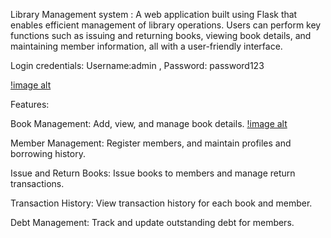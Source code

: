 Library Management system : 
A web application built using Flask that enables efficient management of library operations. Users can perform key functions such as issuing and returning books, viewing book details, and maintaining member information, all with a user-friendly interface.

Login credentials: Username:admin , Password: password123

[!image alt](https://github.com/Pavithra2406/LibraryManagement_System/blob/master/Screenshot%20(114).png?raw=true)

Features:

Book Management: Add, view, and manage book details. 
[!image alt](https://github.com/Pavithra2406/LibraryManagement_System/blob/master/Screenshot%20(115).png?raw=true)

Member Management: Register members, and maintain profiles and borrowing history.

Issue and Return Books: Issue books to members and manage return transactions.

Transaction History: View transaction history for each book and member.

Debt Management: Track and update outstanding debt for members.

